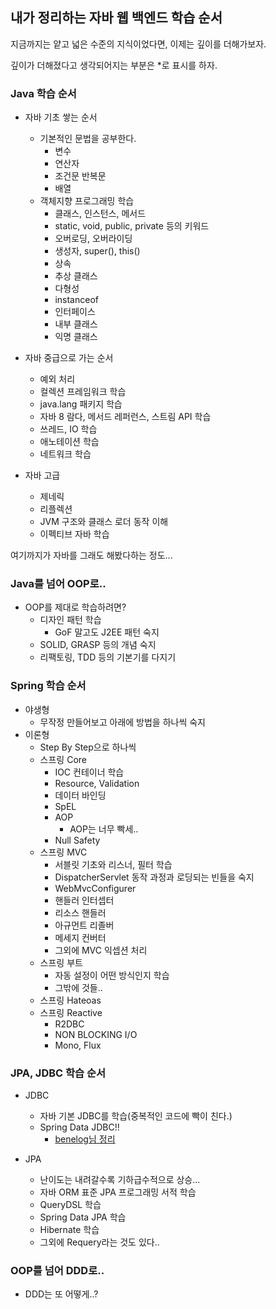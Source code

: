 ## 내가 정리하는 자바 웹 백엔드 학습 순서

지금까지는 얕고 넓은 수준의 지식이었다면, 이제는 깊이를 더해가보자.

깊이가 더해졌다고 생각되어지는 부분은 *로 표시를 하자.

### Java 학습 순서

- 자바 기초 쌓는 순서
  - 기본적인 문법을 공부한다.
    - 변수
    - 연산자
    - 조건문 반복문
    - 배열
  - 객체지향 프로그래밍 학습
    - 클래스, 인스턴스, 메서드
    - static, void, public, private 등의 키워드
    - 오버로딩, 오버라이딩
    - 생성자, super(), this()
    - 상속
    - 추상 클래스
    - 다형성
    - instanceof
    - 인터페이스
    - 내부 클래스
    - 익명 클래스
  
- 자바 중급으로 가는 순서
  - 예외 처리
  - 컬렉션 프레임워크 학습
  - java.lang 패키지 학습
  - 자바 8 람다, 메서드 레퍼런스, 스트림 API 학습
  - 쓰레드, IO 학습
  - 애노테이션 학습
  - 네트워크 학습
  
- 자바 고급
  - 제네릭
  - 리플렉션
  - JVM 구조와 클래스 로더 동작 이해
  - 이펙티브 자바 학습
  
여기까지가 자바를 그래도 해봤다하는 정도...

### Java를 넘어 OOP로..

- OOP를 제대로 학습하려면?
  - 디자인 패턴 학습
    - GoF 말고도 J2EE 패턴 숙지
  - SOLID, GRASP 등의 개념 숙지
  - 리팩토링, TDD 등의 기본기를 다지기

### Spring 학습 순서

- 야생형
  - 무작정 만들어보고 아래에 방법을 하나씩 숙지
- 이론형
  - Step By Step으로 하나씩
  - 스프링 Core
    - IOC 컨테이너 학습
    - Resource, Validation
    - 데이터 바인딩
    - SpEL
    - AOP
      - AOP는 너무 빡세..
    - Null Safety
  - 스프링 MVC
    - 서블릿 기초와 리스너, 필터 학습
    - DispatcherServlet 동작 과정과 로딩되는 빈들을 숙지
    - WebMvcConfigurer
    - 핸들러 인터셉터
    - 리소스 핸들러
    - 아규먼트 리졸버
    - 메세지 컨버터
    - 그외에 MVC 익셉션 처리
  - 스프링 부트
    - 자동 설정이 어떤 방식인지 학습
    - 그밖에 것들..
  - 스프링 Hateoas
  - 스프링 Reactive 
    - R2DBC
    - NON BLOCKING I/O
    - Mono, Flux

### JPA, JDBC 학습 순서

- JDBC
  - 자바 기본 JDBC를 학습(중복적인 코드에 빡이 친다.)
  - Spring Data JDBC!!
    - [benelog님 정리](https://github.com/benelog/spring-jdbc-tips)

- JPA
  - 난이도는 내려갈수록 기하급수적으로 상승...
  - 자바 ORM 표준 JPA 프로그래밍 서적 학습
  - QueryDSL 학습
  - Spring Data JPA 학습
  - Hibernate 학습
  - 그외에 Requery라는 것도 있다..
  
  
### OOP를 넘어 DDD로..

- DDD는 또 어떻게..?
